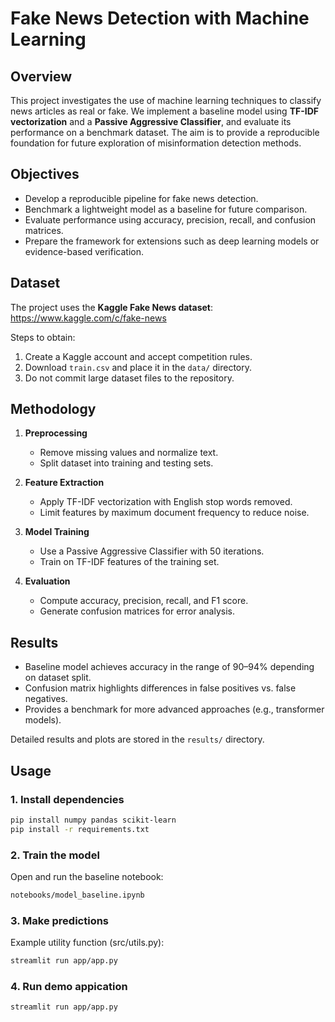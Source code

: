 # Fake News Detection with Machine Learning

## Overview
This project investigates the use of machine learning techniques to classify news articles as real or fake. We implement a baseline model using **TF-IDF vectorization** and a **Passive Aggressive Classifier**, and evaluate its performance on a benchmark dataset. The aim is to provide a reproducible foundation for future exploration of misinformation detection methods.

## Objectives
- Develop a reproducible pipeline for fake news detection.  
- Benchmark a lightweight model as a baseline for future comparison.  
- Evaluate performance using accuracy, precision, recall, and confusion matrices.  
- Prepare the framework for extensions such as deep learning models or evidence-based verification.


## Dataset
The project uses the **Kaggle Fake News dataset**:  
https://www.kaggle.com/c/fake-news  

Steps to obtain:  
1. Create a Kaggle account and accept competition rules.  
2. Download `train.csv` and place it in the `data/` directory.  
3. Do not commit large dataset files to the repository.

## Methodology
1. **Preprocessing**  
   - Remove missing values and normalize text.  
   - Split dataset into training and testing sets.  

2. **Feature Extraction**  
   - Apply TF-IDF vectorization with English stop words removed.  
   - Limit features by maximum document frequency to reduce noise.  

3. **Model Training**  
   - Use a Passive Aggressive Classifier with 50 iterations.  
   - Train on TF-IDF features of the training set.  

4. **Evaluation**  
   - Compute accuracy, precision, recall, and F1 score.  
   - Generate confusion matrices for error analysis.  

## Results
- Baseline model achieves accuracy in the range of 90–94% depending on dataset split.  
- Confusion matrix highlights differences in false positives vs. false negatives.  
- Provides a benchmark for more advanced approaches (e.g., transformer models).  

Detailed results and plots are stored in the `results/` directory.  

## Usage
### 1. Install dependencies
```bash
pip install numpy pandas scikit-learn
pip install -r requirements.txt
```
### 2. Train the model
Open and run the baseline notebook:
```bash 
notebooks/model_baseline.ipynb
```
### 3. Make predictions
Example utility function (src/utils.py):
```bash
streamlit run app/app.py
```
### 4. Run demo appication
```bash 
streamlit run app/app.py
```

